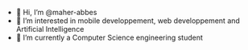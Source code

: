 - 👋 Hi, I’m @maher-abbes
- 👀 I’m interested in mobile developpement, web developpement and Artificial Intelligence
- 🌱 I’m currently a Computer Science engineering student 

<!---
maher-abbes/maher-abbes is a ✨ special ✨ repository because its `README.md` (this file) appears on your GitHub profile.
You can click the Preview link to take a look at your changes.
--->
